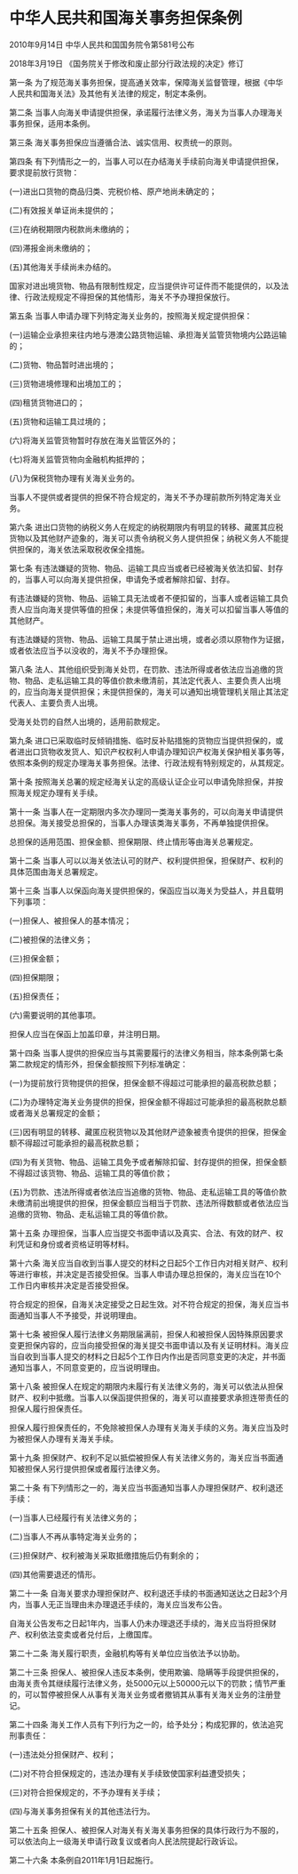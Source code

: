 # 中华人民共和国海关事务担保条例

2010年9月14日 中华人民共和国国务院令第581号公布

2018年3月19日 《国务院关于修改和废止部分行政法规的决定》修订

<!-- INFO END -->

第一条 为了规范海关事务担保，提高通关效率，保障海关监督管理，根据《中华人民共和国海关法》及其他有关法律的规定，制定本条例。

第二条 当事人向海关申请提供担保，承诺履行法律义务，海关为当事人办理海关事务担保，适用本条例。

第三条 海关事务担保应当遵循合法、诚实信用、权责统一的原则。

第四条 有下列情形之一的，当事人可以在办结海关手续前向海关申请提供担保，要求提前放行货物：

(一)进出口货物的商品归类、完税价格、原产地尚未确定的；

(二)有效报关单证尚未提供的；

(三)在纳税期限内税款尚未缴纳的；

(四)滞报金尚未缴纳的；

(五)其他海关手续尚未办结的。

国家对进出境货物、物品有限制性规定，应当提供许可证件而不能提供的，以及法律、行政法规规定不得担保的其他情形，海关不予办理担保放行。

第五条 当事人申请办理下列特定海关业务的，按照海关规定提供担保：

(一)运输企业承担来往内地与港澳公路货物运输、承担海关监管货物境内公路运输的；

(二)货物、物品暂时进出境的；

(三)货物进境修理和出境加工的；

(四)租赁货物进口的；

(五)货物和运输工具过境的；

(六)将海关监管货物暂时存放在海关监管区外的；

(七)将海关监管货物向金融机构抵押的；

(八)为保税货物办理有关海关业务的。

当事人不提供或者提供的担保不符合规定的，海关不予办理前款所列特定海关业务。

第六条 进出口货物的纳税义务人在规定的纳税期限内有明显的转移、藏匿其应税货物以及其他财产迹象的，海关可以责令纳税义务人提供担保；纳税义务人不能提供担保的，海关依法采取税收保全措施。

第七条 有违法嫌疑的货物、物品、运输工具应当或者已经被海关依法扣留、封存的，当事人可以向海关提供担保，申请免予或者解除扣留、封存。

有违法嫌疑的货物、物品、运输工具无法或者不便扣留的，当事人或者运输工具负责人应当向海关提供等值的担保；未提供等值担保的，海关可以扣留当事人等值的其他财产。

有违法嫌疑的货物、物品、运输工具属于禁止进出境，或者必须以原物作为证据，或者依法应当予以没收的，海关不予办理担保。

第八条 法人、其他组织受到海关处罚，在罚款、违法所得或者依法应当追缴的货物、物品、走私运输工具的等值价款未缴清前，其法定代表人、主要负责人出境的，应当向海关提供担保；未提供担保的，海关可以通知出境管理机关阻止其法定代表人、主要负责人出境。

受海关处罚的自然人出境的，适用前款规定。

第九条 进口已采取临时反倾销措施、临时反补贴措施的货物应当提供担保的，或者进出口货物收发货人、知识产权权利人申请办理知识产权海关保护相关事务等，依照本条例的规定办理海关事务担保。法律、行政法规有特别规定的，从其规定。

第十条 按照海关总署的规定经海关认定的高级认证企业可以申请免除担保，并按照海关规定办理有关手续。

第十一条 当事人在一定期限内多次办理同一类海关事务的，可以向海关申请提供总担保。海关接受总担保的，当事人办理该类海关事务，不再单独提供担保。

总担保的适用范围、担保金额、担保期限、终止情形等由海关总署规定。

第十二条 当事人可以以海关依法认可的财产、权利提供担保，担保财产、权利的具体范围由海关总署规定。

第十三条 当事人以保函向海关提供担保的，保函应当以海关为受益人，并且载明下列事项：

(一)担保人、被担保人的基本情况；

(二)被担保的法律义务；

(三)担保金额；

(四)担保期限；

(五)担保责任；

(六)需要说明的其他事项。

担保人应当在保函上加盖印章，并注明日期。

第十四条 当事人提供的担保应当与其需要履行的法律义务相当，除本条例第七条第二款规定的情形外，担保金额按照下列标准确定：

(一)为提前放行货物提供的担保，担保金额不得超过可能承担的最高税款总额；

(二)为办理特定海关业务提供的担保，担保金额不得超过可能承担的最高税款总额或者海关总署规定的金额；

(三)因有明显的转移、藏匿应税货物以及其他财产迹象被责令提供的担保，担保金额不得超过可能承担的最高税款总额；

(四)为有关货物、物品、运输工具免予或者解除扣留、封存提供的担保，担保金额不得超过该货物、物品、运输工具的等值价款；

(五)为罚款、违法所得或者依法应当追缴的货物、物品、走私运输工具的等值价款未缴清前出境提供的担保，担保金额应当相当于罚款、违法所得数额或者依法应当追缴的货物、物品、走私运输工具的等值价款。

第十五条 办理担保，当事人应当提交书面申请以及真实、合法、有效的财产、权利凭证和身份或者资格证明等材料。

第十六条 海关应当自收到当事人提交的材料之日起5个工作日内对相关财产、权利等进行审核，并决定是否接受担保。当事人申请办理总担保的，海关应当在10个工作日内审核并决定是否接受担保。

符合规定的担保，自海关决定接受之日起生效。对不符合规定的担保，海关应当书面通知当事人不予接受，并说明理由。

第十七条 被担保人履行法律义务期限届满前，担保人和被担保人因特殊原因要求变更担保内容的，应当向接受担保的海关提交书面申请以及有关证明材料。海关应当自收到当事人提交的材料之日起5个工作日内作出是否同意变更的决定，并书面通知当事人，不同意变更的，应当说明理由。

第十八条 被担保人在规定的期限内未履行有关法律义务的，海关可以依法从担保财产、权利中抵缴。当事人以保函提供担保的，海关可以直接要求承担连带责任的担保人履行担保责任。

担保人履行担保责任的，不免除被担保人办理有关海关手续的义务。海关应当及时为被担保人办理有关海关手续。

第十九条 担保财产、权利不足以抵偿被担保人有关法律义务的，海关应当书面通知被担保人另行提供担保或者履行法律义务。

第二十条 有下列情形之一的，海关应当书面通知当事人办理担保财产、权利退还手续：

(一)当事人已经履行有关法律义务的；

(二)当事人不再从事特定海关业务的；

(三)担保财产、权利被海关采取抵缴措施后仍有剩余的；

(四)其他需要退还的情形。

第二十一条 自海关要求办理担保财产、权利退还手续的书面通知送达之日起3个月内，当事人无正当理由未办理退还手续的，海关应当发布公告。

自海关公告发布之日起1年内，当事人仍未办理退还手续的，海关应当将担保财产、权利依法变卖或者兑付后，上缴国库。

第二十二条 海关履行职责，金融机构等有关单位应当依法予以协助。

第二十三条 担保人、被担保人违反本条例，使用欺骗、隐瞒等手段提供担保的，由海关责令其继续履行法律义务，处5000元以上50000元以下的罚款；情节严重的，可以暂停被担保人从事有关海关业务或者撤销其从事有关海关业务的注册登记。

第二十四条 海关工作人员有下列行为之一的，给予处分；构成犯罪的，依法追究刑事责任：

(一)违法处分担保财产、权利；

(二)对不符合担保规定的，违法办理有关手续致使国家利益遭受损失；

(三)对符合担保规定的，不予办理有关手续；

(四)与海关事务担保有关的其他违法行为。

第二十五条 担保人、被担保人对海关有关海关事务担保的具体行政行为不服的，可以依法向上一级海关申请行政复议或者向人民法院提起行政诉讼。

第二十六条 本条例自2011年1月1日起施行。